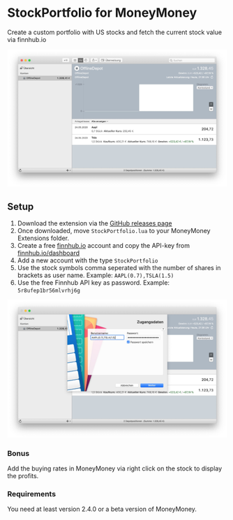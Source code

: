 # StockPortfolio for MoneyMoney
Create a custom portfolio with US stocks and fetch the current stock value via finnhub.io

![MoneyMoney screenshot with StockPortfolio Balance](screens/StockPortfolio-balance.png)

## Setup

1. Download the extension via the [GitHub releases page](https://github.com/tobiasdueser/MoneyMoney-StockPortfolio/releases/tag/v1.0)
2. Once downloaded, move `StockPortfolio.lua` to your MoneyMoney Extensions folder.
3. Create a free [finnhub.io](https://finnhub.io/) account and copy the API-key from [finnhub.io/dashboard](https://finnhub.io/dashboard)
4. Add a new account with the type `StockPortfolio`
5. Use the stock symbols comma seperated with the number of shares in brackets as user name. Example: `AAPL(0.7),TSLA(1.5)`
6. Use the free Finnhub API key as password. Example: `5r8ufep1br56mlvrhj6g`

![MoneyMoney screenshot with StockPortfolio Setup](screens/StockPortfolio-setup.png)

### Bonus
Add the buying rates in MoneyMoney via right click on the stock to display the profits.

### Requirements
You need at least version 2.4.0 or a beta version of MoneyMoney.